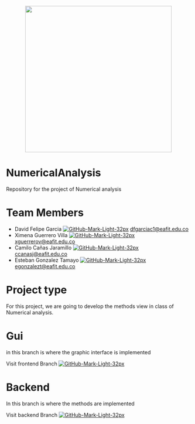 <p align="center"><a href="https://github.com/egonzalezt/NumericalAnalysis" target="_blank"><img src="https://www.python.org/static/community_logos/python-powered-w.svg" width="400"></a></p>

# NumericalAnalysis
Repository for the project of Numerical analysis 

# Team Members

- David Felipe Garcia [![GitHub-Mark-Light-32px](https://user-images.githubusercontent.com/53051438/128283510-7d92c6a9-9c3e-4b22-b1ce-7786d951ef65.png)](https://github.com/dfgarciac1) dfgarciac1@eafit.edu.co
- Ximena Guerrero Villa [![GitHub-Mark-Light-32px](https://user-images.githubusercontent.com/53051438/128283510-7d92c6a9-9c3e-4b22-b1ce-7786d951ef65.png)](https://github.com/xguerrerov1) xguerrerov@eafit.edu.co
- Camilo Cañas Jaramillo [![GitHub-Mark-Light-32px](https://user-images.githubusercontent.com/53051438/128283510-7d92c6a9-9c3e-4b22-b1ce-7786d951ef65.png)](https://github.com/ccanasj) ccanasj@eafit.edu.co
- Esteban Gonzalez Tamayo [![GitHub-Mark-Light-32px](https://user-images.githubusercontent.com/53051438/128283510-7d92c6a9-9c3e-4b22-b1ce-7786d951ef65.png)](https://github.com/egonzalezt) egonzalezt@eafit.edu.co

# Project type

For this project, we are going to develop the methods view in class of Numerical analysis. 

# Gui

in this branch is where the graphic interface is implemented

Visit frontend Branch [![GitHub-Mark-Light-32px](https://upload.wikimedia.org/wikipedia/commons/thumb/9/99/Unofficial_JavaScript_logo_2.svg/32px-Unofficial_JavaScript_logo_2.svg.png)](https://github.com/egonzalezt/NumericalAnalysis/tree/frontend)

# Backend

In this branch is where the methods are implemented

Visit backend Branch [![GitHub-Mark-Light-32px](https://upload.wikimedia.org/wikipedia/commons/thumb/c/c3/Python-logo-notext.svg/32px-Python-logo-notext.svg.png)](https://github.com/egonzalezt/NumericalAnalysis/tree/backend)
